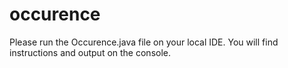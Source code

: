 # occurence

Please run the Occurence.java file on your local IDE. You will find instructions and output on the console.
